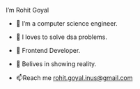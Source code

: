 I’m Rohit Goyal
- 🌱 I’m a computer science engineer.
- 👀 I loves to solve dsa problems.
- 💞️ Frontend Developer.
- 💞️ Belives in showing reality.

- 📫Reach me rohit.goyal.inus@gmail.com

<!---
Rohit-Goyal-1402/Rohit-Goyal-1402 is a ✨ special ✨ repository because its `README.md` (this file) appears on your GitHub profile.
You can click the Preview link to take a look at your changes.
--->
